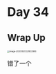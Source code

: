 # Day 34

## Wrap Up

<img src="/Users/bugaco/Library/Application Support/typora-user-images/image-20200921221833986.png" alt="image-20200921221833986" style="zoom:33%;" />

错了一个
